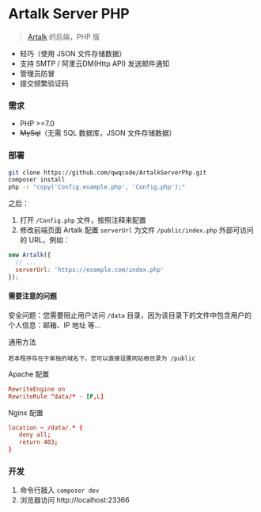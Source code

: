 # Artalk Server PHP

> [Artalk](https://artalk.js.org) 的后端，PHP 版

- 轻巧（使用 JSON 文件存储数据）
- 支持 SMTP / 阿里云DM(Http API) 发送邮件通知
- 管理员防冒
- 提交频繁验证码

### 需求

- PHP >=7.0
- ~~MySql~~（无需 SQL 数据库，JSON 文件存储数据）

### 部署

```bash
git clone https://github.com/qwqcode/ArtalkServerPhp.git
composer install
php -r "copy('Config.example.php', 'Config.php');"
```

之后：

1. 打开 `/Config.php` 文件，按照注释来配置
2. 修改前端页面 Artalk 配置 `serverUrl` 为文件 `/public/index.php` 外部可访问的 URL，例如：

```js
new Artalk({
  // ...
  serverUrl: 'https://example.com/index.php'
});
```

#### 需要注意的问题

安全问题：您需要阻止用户访问 `/data` 目录，因为该目录下的文件中包含用户的个人信息：邮箱、IP 地址 等...

通用方法

```
若本程序存在于单独的域名下，您可以直接设置网站根目录为 /public
```

Apache 配置

```conf
RewriteEngine on
RewriteRule ^data/* - [F,L]
```

Nginx 配置

```conf
location ~ /data/.* {
   deny all;
   return 403;
}
```

### 开发

1. 命令行敲入 `composer dev`
2. 浏览器访问 http://localhost:23366
